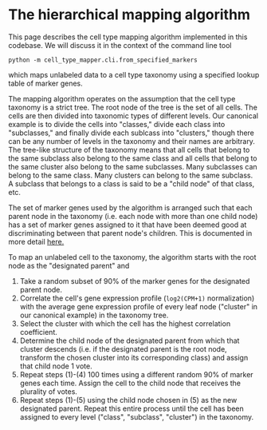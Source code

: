 # The hierarchical mapping algorithm

This page describes the cell type mapping algorithm implemented in this
codebase. We will discuss it in the context of the command line tool
```
python -m cell_type_mapper.cli.from_specified_markers
```
which maps unlabeled data to a cell type taxonomy using
a specified lookup table of marker genes.

The mapping algorithm operates on the assumption that the
cell type taxonomy is a strict tree. The root node of the
tree is the set of all cells. The cells are then divided
into taxonomic types of different levels. Our canonical
example is to divide the cells into "classes," divide each
class into "subclasses," and finally divide each sublcass
into "clusters," though there can be any number
of levels in the taxonomy and their names are arbitrary.
The tree-like structure of the taxonomy means that all
cells that belong to the same subclass also belong
to the same class and all cells that belong to the same cluster
also belong to the same subclasses. Many subclasses can belong
to the same class. Many clusters can belong to the same subclass.
A subclass that belongs to a class is said to be a "child node"
of that class, etc.

The set of marker genes used by the algorithm is arranged such
that each parent node in the taxonomy (i.e. each node with more than
one child node) has a set of marker genes assigned to it that have
been deemed good at discriminating between that parent node's
children. This is documented in more detail
[here.](../input_data_files/marker_gene_lookup.md)

To map an unlabeled cell to the taxonomy, the algorithm
starts with the root node as the "designated parent" and

1. Take a random subset of 90% of the marker genes for the
designated parent node.
2. Correlate the cell's gene expression profile (`log2(CPM+1)`
normalization) with the average gene expression profile of
every leaf node ("cluster" in our canonical example) in the
taxonomy tree.
3. Select the cluster with which the cell has the highest
correlation coefficient.
4. Determine the child node of the designated parent from which
that cluster descends (i.e. if the designated parent is the root
node, transform the chosen cluster into its corresponding class)
and assign that child node 1 vote.
5. Repeat steps (1)-(4) 100 times using a different random 90% of
marker genes each time. Assign the cell to the child node that
receives the plurality of votes.
6. Repeat steps (1)-(5) using the child node chosen in (5) as the new
designated parent. Repeat this entire process until the cell has been
assigned to every level ("class", "subclass", "cluster") in the
taxonomy.
